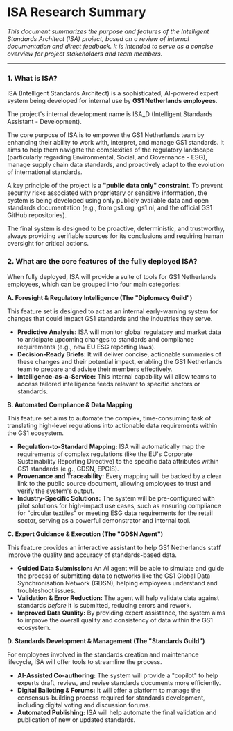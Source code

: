 # ISA Research Summary

*This document summarizes the purpose and features of the Intelligent Standards Architect (ISA) project, based on a review of internal documentation and direct feedback. It is intended to serve as a concise overview for project stakeholders and team members.*

---

### 1. What is ISA?

ISA (Intelligent Standards Architect) is a sophisticated, AI-powered expert system being developed for internal use by **GS1 Netherlands employees**.

The project's internal development name is ISA_D (Intelligent Standards Assistant - Development).

The core purpose of ISA is to empower the GS1 Netherlands team by enhancing their ability to work with, interpret, and manage GS1 standards. It aims to help them navigate the complexities of the regulatory landscape (particularly regarding Environmental, Social, and Governance - ESG), manage supply chain data standards, and proactively adapt to the evolution of international standards.

A key principle of the project is a **"public data only" constraint**. To prevent security risks associated with proprietary or sensitive information, the system is being developed using only publicly available data and open standards documentation (e.g., from gs1.org, gs1.nl, and the official GS1 GitHub repositories).

The final system is designed to be proactive, deterministic, and trustworthy, always providing verifiable sources for its conclusions and requiring human oversight for critical actions.

### 2. What are the core features of the fully deployed ISA?

When fully deployed, ISA will provide a suite of tools for GS1 Netherlands employees, which can be grouped into four main categories:

**A. Foresight & Regulatory Intelligence (The "Diplomacy Guild")**

This feature set is designed to act as an internal early-warning system for changes that could impact GS1 standards and the industries they serve.

*   **Predictive Analysis:** ISA will monitor global regulatory and market data to anticipate upcoming changes to standards and compliance requirements (e.g., new EU ESG reporting laws).
*   **Decision-Ready Briefs:** It will deliver concise, actionable summaries of these changes and their potential impact, enabling the GS1 Netherlands team to prepare and advise their members effectively.
*   **Intelligence-as-a-Service:** This internal capability will allow teams to access tailored intelligence feeds relevant to specific sectors or standards.

**B. Automated Compliance & Data Mapping**

This feature set aims to automate the complex, time-consuming task of translating high-level regulations into actionable data requirements within the GS1 ecosystem.

*   **Regulation-to-Standard Mapping:** ISA will automatically map the requirements of complex regulations (like the EU's Corporate Sustainability Reporting Directive) to the specific data attributes within GS1 standards (e.g., GDSN, EPCIS).
*   **Provenance and Traceability:** Every mapping will be backed by a clear link to the public source document, allowing employees to trust and verify the system's output.
*   **Industry-Specific Solutions:** The system will be pre-configured with pilot solutions for high-impact use cases, such as ensuring compliance for "circular textiles" or meeting ESG data requirements for the retail sector, serving as a powerful demonstrator and internal tool.

**C. Expert Guidance & Execution (The "GDSN Agent")**

This feature provides an interactive assistant to help GS1 Netherlands staff improve the quality and accuracy of standards-based data.

*   **Guided Data Submission:** An AI agent will be able to simulate and guide the process of submitting data to networks like the GS1 Global Data Synchronisation Network (GDSN), helping employees understand and troubleshoot issues.
*   **Validation & Error Reduction:** The agent will help validate data against standards *before* it is submitted, reducing errors and rework.
*   **Improved Data Quality:** By providing expert assistance, the system aims to improve the overall quality and consistency of data within the GS1 ecosystem.

**D. Standards Development & Management (The "Standards Guild")**

For employees involved in the standards creation and maintenance lifecycle, ISA will offer tools to streamline the process.

*   **AI-Assisted Co-authoring:** The system will provide a "copilot" to help experts draft, review, and revise standards documents more efficiently.
*   **Digital Balloting & Forums:** It will offer a platform to manage the consensus-building process required for standards development, including digital voting and discussion forums.
*   **Automated Publishing:** ISA will help automate the final validation and publication of new or updated standards.
